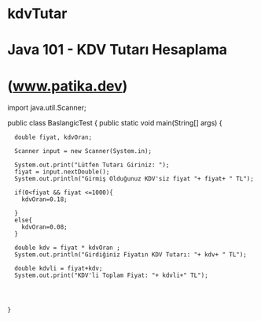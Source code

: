 # kdvTutar
# Java 101 - KDV Tutarı Hesaplama
# (www.patika.dev)

import java.util.Scanner;

public class BaslangicTest {
    public static void main(String[] args) {

      double fiyat, kdvOran;

      Scanner input = new Scanner(System.in);

      System.out.print("Lütfen Tutarı Giriniz: ");
      fiyat = input.nextDouble();
      System.out.println("Girmiş Olduğunuz KDV'siz fiyat "+ fiyat+ " TL");

      if(0<fiyat && fiyat <=1000){
        kdvOran=0.18;

      }
      else{
        kdvOran=0.08;
      }

      double kdv = fiyat * kdvOran ;
      System.out.println("Girdiğiniz Fiyatın KDV Tutarı: "+ kdv+ " TL");

      double kdvli = fiyat+kdv;
      System.out.print("KDV'li Toplam Fiyat: "+ kdvli+" TL");




    }
    
   
    
    
    
